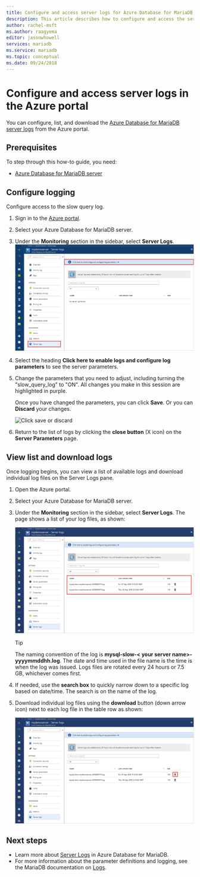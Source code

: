 ```yaml
---
title: Configure and access server logs for Azure Database for MariaDB in Azure Portal
description: This article describes how to configure and access the server logs in Azure Database for MariaDB from the Azure Portal.
author: rachel-msft
ms.author: raagyema
editor: jasonwhowell
services: mariadb
ms.service: mariadb
ms.topic: conceptual
ms.date: 09/24/2018
---
```


# Configure and access server logs in the Azure portal

You can configure, list, and download the [Azure Database for MariaDB server logs](concepts-server-logs.md) from the Azure portal.

## Prerequisites
To step through this how-to guide, you need:
- [Azure Database for MariaDB server](quickstart-create-mariadb-server-database-using-azure-portal.md)

## Configure logging
Configure access to the slow query log. 

1. Sign in to the [Azure portal](http://portal.azure.com/).

2. Select your Azure Database for MariaDB server.

3. Under the **Monitoring** section in the sidebar, select **Server Logs**. 
   ![Select Server logs, Click to configure](./media/howto-configure-server-logs-portal/1-select-server-logs-configure.png)

4. Select the heading **Click here to enable logs and configure log parameters** to see the server parameters.

5. Change the parameters that you need to adjust, including turning the "slow_query_log" to "ON". All changes you make in this session are highlighted in purple. 

   Once you have changed the parameters, you can click **Save**. Or you can **Discard** your changes.

   ![Click save or discard](./media/howto-configure-server-logss-portal/3-save-discard.png)

6. Return to the list of logs by clicking the **close button** (X icon) on the **Server Parameters** page.

## View list and download logs
Once logging begins, you can view a list of available logs and download individual log files on the Server Logs pane. 

1. Open the Azure portal.

2. Select your Azure Database for MariaDB server.

3. Under the **Monitoring** section in the sidebar, select **Server Logs**. The page shows a list of your log files, as shown:

   ![List of Logs](./media/howto-configure-server-logs-portal/4-server-logs-list.png)

   > [!TIP]
   > The naming convention of the log is **mysql-slow-< your server name>-yyyymmddhh.log**. The date and time used in the file name is the time is when the log was issued. Logs files are rotated every 24 hours or 7.5 GB, whichever comes first.

4. If needed, use the **search box** to quickly narrow down to a specific log based on date/time. The search is on the name of the log.

5. Download individual log files using the **download** button (down arrow icon) next to each log file in the table row as shown:

   ![Click download icon](./media/howto-configure-server-logs-portal/5-download.png)

## Next steps
- Learn more about [Server Logs](concepts-server-logs.md) in Azure Database for MariaDB.
- For more information about the parameter definitions and logging, see the MariaDB documentation on [Logs](https://mariadb.com/kb/en/library/slow-query-log-overview/).

<!-- - See [Access Server Logs in CLI](howto-configure-server-logs-in-cli.md) to learn how to download logs programmatically. -->